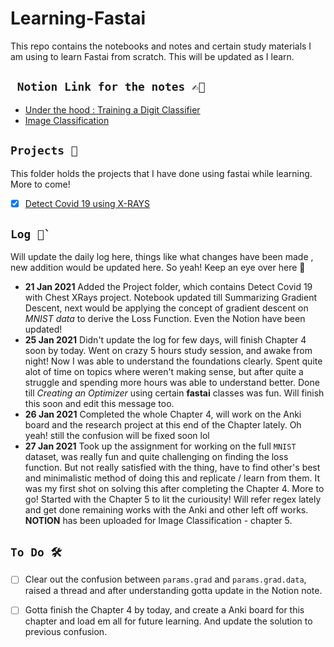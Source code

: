 # Learning-Fastai
This repo contains the notebooks and notes and certain study materials I am using to learn Fastai from scratch. This will be updated as I learn.

##  ``` Notion Link for the notes ✍🏻```
-  [Under the hood : Training a Digit Classifier](https://www.notion.so/Under-the-hood-Training-a-Digit-Classifier-8c84c3c8b556411b9381b7c1a7cd8d3e)
- [Image Classification](https://www.notion.so/Image-Classification-eb15b9efd0ec4226941b09ba002335a9)



## ``` Projects 🤖 ``` 
This folder holds the projects that I have done using fastai while learning. More to come! 

 - [x] [Detect Covid 19 using X-RAYS](https://github.com/ashikshafi08/Learning-Fastai/blob/main/Projects/Detect_Covid19.ipynb) 
 
 
##  ``` Log 🎯` ```
Will update the daily log here, things like what changes have been made , new addition would be updated here. So yeah! Keep an eye over here 🧐

- **21 Jan 2021** Added the Project folder, which contains Detect Covid 19 with Chest XRays project. Notebook updated till Summarizing Gradient Descent, next would be applying the concept of gradient descent on *MNIST data* to derive the Loss Function. Even the Notion have been updated! 
- **25 Jan 2021** Didn't update the log for few days, will finish Chapter 4 soon by today. Went on crazy 5 hours study session, and awake from night! Now I was able to understand the foundations clearly. Spent quite alot of time on topics where weren't making sense, but after quite a struggle and spending more hours was able to understand better. Done till *Creating an Optimizer* using certain **fastai** classes was fun. Will finish this soon and edit this message too. 
- **26 Jan 2021** Completed the whole Chapter 4, will work on the Anki board and the research project at this end of the Chapter lately. Oh yeah! still the confusion will be fixed soon lol
- **27 Jan 2021** Took up the assignment for working on the full `MNIST` dataset, was really fun and quite challenging on finding the loss function. But not really satisfied with the thing, have to find other's best and minimalistic method of doing this and replicate / learn from them. It was my first shot on solving this after completing the Chapter 4. More to go! Started with the Chapter 5 to lit the curiousity! Will refer regex lately and get done remaining works with the Anki and other left off works. **NOTION** has been  uploaded for Image Classification - chapter 5. 


## ``` To Do 🛠 ``` 

- [ ] Clear out the confusion between `params.grad` and `params.grad.data`, raised a thread and after understanding gotta update in the Notion note. 
- [ ] Gotta finish the Chapter 4 by today, and create a Anki board for this chapter and load em all for future learning. And update the solution to previous confusion.

